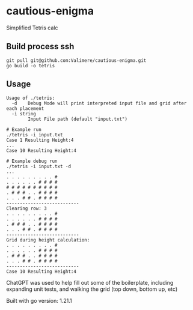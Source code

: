 # cautious-enigma
Simplified Tetris calc

## Build process ssh
```shell
git pull git@github.com:Valimere/cautious-enigma.git
go build -o tetris
```
## Usage
```shell
Usage of ./tetris:
  -d	Debug Mode will print interpreted input file and grid after each placement
  -i string
    	Input File path (default "input.txt")

# Example run
./tetris -i input.txt
Case 1 Resulting Height:4
...
Case 10 Resulting Height:4

# Example debug run
./tetris -i input.txt -d
...
. . . . . . . . . #
. . . . . . # # # #
# # # # # # # # # #
. # # # . . # # # #
. . . # # . # # # #
---------------------------
Clearing row: 3
. . . . . . . . . #
. . . . . . # # # #
. # # # . . # # # #
. . . # # . # # # #
---------------------------
Grid during height calculation:
. . . . . . . . . #
. . . . . . # # # #
. # # # . . # # # #
. . . # # . # # # #
---------------------------
Case 10 Resulting Height:4
```

ChatGPT was used to help fill out some of the boilerplate, including expanding unit tests, and walking the grid (top down, bottom up, etc)

Built with go version: 1.21.1